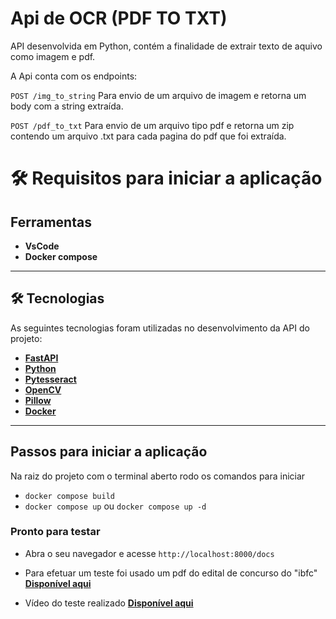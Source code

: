# Api de OCR (PDF TO TXT)

API desenvolvida em Python, contém a finalidade de extrair texto de aquivo como imagem e pdf.

A Api conta com os endpoints:

`POST /img_to_string` Para envio de um arquivo de imagem e retorna um body com a string extraída.

`POST /pdf_to_txt` Para envio de um arquivo tipo pdf e retorna um zip contendo um arquivo .txt para cada pagina do pdf que foi extraída.

# 🛠 Requisitos para iniciar a aplicação

## Ferramentas

- **VsCode**
- **Docker compose**

---

## 🛠 Tecnologias

As seguintes tecnologias foram utilizadas no desenvolvimento da API do projeto:

- **[FastAPI](https://fastapi.tiangolo.com/)**
- **[Python](https://pypi.org/)**
- **[Pytesseract](https://pypi.org/project/pytesseract/)**
- **[OpenCV](https://opencv.org/)**
- **[Pillow](https://pypi.org/project/pillow/)**
- **[Docker](https://www.docker.com/)**

---

## Passos para iniciar a aplicação

Na raiz do projeto com o terminal aberto rodo os comandos para iniciar

- `docker compose build`
- `docker compose up` ou `docker compose up -d`

### Pronto para testar

- Abra o seu navegador e acesse `http://localhost:8000/docs`

- Para efetuar um teste foi usado um pdf do edital de concurso do "ibfc"
  **[Disponível aqui](https://anexos.cdn.selecao.net.br/uploads/747/concursos/460/anexos/VB1NI1TFmqsFswK4RLtra42834T46Gb6D69TeHXa.pdf)**

- Vídeo do teste realizado **[Disponível aqui](https://youtu.be/67c0qTDsBwk)**

